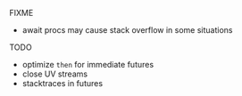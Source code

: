 FIXME
* await procs may cause stack overflow in some situations

TODO
* optimize `then` for immediate futures
* close UV streams
* stacktraces in futures
